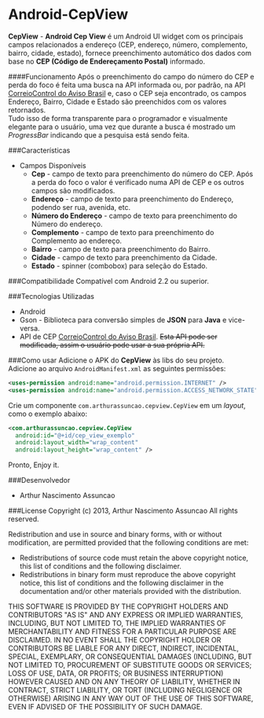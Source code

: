 Android-CepView
===============

**CepView** - **Android Cep View** é um Android UI widget com os principais campos relacionados a endereço (CEP, endereço, número, complemento, bairro, cidade, estado), fornece preenchimento automático dos dados com base no **CEP (Código de Endereçamento Postal)** informado.

####Funcionamento
Após o preenchimento do campo do número do CEP e perda do foco é feita uma busca na API informada ou, por padrão, na API [CorreioControl do Aviso Brasil](http://avisobrasil.com.br/correio-control/api-de-consulta-de-cep/) e, caso o CEP seja encontrado, os campos Endereço, Bairro, Cidade e Estado são preenchidos com os valores retornados.<br>
Tudo isso de forma transparente para o programador e visualmente elegante para o usuário, uma vez que durante a busca é mostrado um *ProgressBar* indicando que a pesquisa está sendo feita.

###Características
* Campos Disponíveis
  * **Cep** - campo de texto para preenchimento do número do CEP. Após a perda do foco o valor é verificado numa API de CEP e os outros campos são modificados.
  * **Endereço** - campo de texto para preenchimento do Endereço, podendo ser rua, avenida, etc.
  * **Número do Endereço** - campo de texto para preenchimento do Número do endereço.
  * **Complemento** - campo de texto para preenchimento do Complemento ao endereço.
  * **Bairro** - campo de texto para preenchimento do Bairro.
  * **Cidade** - campo de texto para preenchimento da Cidade.
  * **Estado** - spinner (combobox) para seleção do Estado.

###Compatibilidade
Compatível com Android 2.2 ou superior.

###Tecnologias Utilizadas
* Android
* Gson - Biblioteca para conversão simples de **JSON** para **Java** e vice-versa.
* API de CEP [CorreioControl do Aviso Brasil](http://avisobrasil.com.br/correio-control/api-de-consulta-de-cep/). ~~Esta API pode ser modificada, assim o usuário pode usar a sua própria API.~~

###Como usar
Adicione o APK do **CepView** às libs do seu projeto.<br>
Adicione ao arquivo `AndroidManifest.xml` as seguintes permissões:
```xml
<uses-permission android:name="android.permission.INTERNET" />
<uses-permission android:name="android.permission.ACCESS_NETWORK_STATE" />
```
Crie um componente `com.arthurassuncao.cepview.CepView` em um *layout*, como o exemplo abaixo:
```xml
<com.arthurassuncao.cepview.CepView
  android:id="@+id/cep_view_exemplo"
  android:layout_width="wrap_content"
  android:layout_height="wrap_content" />
```
Pronto, Enjoy it.

###Desenvolvedor
* Arthur Nascimento Assuncao

###License
Copyright (c) 2013, Arthur Nascimento Assuncao
All rights reserved.

Redistribution and use in source and binary forms, with or without modification, are permitted provided that the following conditions are met:

* Redistributions of source code must retain the above copyright notice, this list of conditions and the following disclaimer.
* Redistributions in binary form must reproduce the above copyright notice, this list of conditions and the following disclaimer in the documentation and/or other materials provided with the distribution.

THIS SOFTWARE IS PROVIDED BY THE COPYRIGHT HOLDERS AND CONTRIBUTORS "AS IS" AND ANY EXPRESS OR IMPLIED WARRANTIES, INCLUDING, BUT NOT LIMITED TO, THE IMPLIED WARRANTIES OF MERCHANTABILITY AND FITNESS FOR A PARTICULAR PURPOSE ARE DISCLAIMED. IN NO EVENT SHALL THE COPYRIGHT HOLDER OR CONTRIBUTORS BE LIABLE FOR ANY DIRECT, INDIRECT, INCIDENTAL, SPECIAL, EXEMPLARY, OR CONSEQUENTIAL DAMAGES (INCLUDING, BUT NOT LIMITED TO, PROCUREMENT OF SUBSTITUTE GOODS OR SERVICES; LOSS OF USE, DATA, OR PROFITS; OR BUSINESS INTERRUPTION) HOWEVER CAUSED AND ON ANY THEORY OF LIABILITY, WHETHER IN CONTRACT, STRICT LIABILITY, OR TORT (INCLUDING NEGLIGENCE OR OTHERWISE) ARISING IN ANY WAY OUT OF THE USE OF THIS SOFTWARE, EVEN IF ADVISED OF THE POSSIBILITY OF SUCH DAMAGE.

